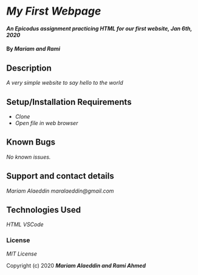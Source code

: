 # _My First Webpage_

#### _An Epicodus assignment practicing HTML for our first website, Jan 6th, 2020_

#### By _**Mariam and Rami**_

## Description

_A very simple website to say hello to the world_

## Setup/Installation Requirements

* _Clone_
* _Open file in web browser_


## Known Bugs

_No known issues._

## Support and contact details

_Mariam Alaeddin_
_maralaeddin@gmail.com_

## Technologies Used

_HTML_
_VSCode_

### License

*MIT License*

Copyright (c) 2020 **_Mariam Alaeddin and Rami Ahmed_**